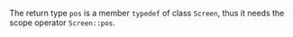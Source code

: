 The return type `pos` is a member `typedef` of class `Screen`, thus it needs the scope operator `Screen::pos`.

